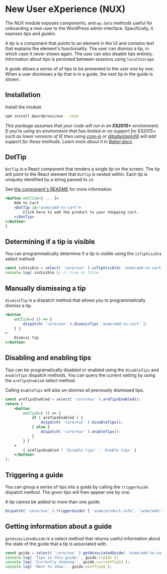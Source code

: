 # New User eXperience (NUX)

The NUX module exposes components, and `wp.data` methods useful for onboarding a new user to the WordPress admin interface. Specifically, it exposes _tips_ and _guides_.

A _tip_ is a component that points to an element in the UI and contains text that explains the element's functionality. The user can dismiss a tip, in which case it never shows again. The user can also disable tips entirely. Information about tips is persisted between sessions using `localStorage`.

A _guide_ allows a series of of tips to be presented to the user one by one. When a user dismisses a tip that is in a guide, the next tip in the guide is shown.

## Installation

Install the module

```bash
npm install @wordpress/nux --save
```

_This package assumes that your code will run in an **ES2015+** environment. If you're using an environment that has limited or no support for ES2015+ such as lower versions of IE then using [core-js](https://github.com/zloirock/core-js) or [@babel/polyfill](https://babeljs.io/docs/en/next/babel-polyfill) will add support for these methods. Learn more about it in [Babel docs](https://babeljs.io/docs/en/next/caveats)._

## DotTip

`DotTip` is a React component that renders a single _tip_ on the screen. The tip will point to the React element that `DotTip` is nested within. Each tip is uniquely identified by a string passed to `id`.

See [the component's README][dot-tip-readme] for more information.

[dot-tip-readme]: https://github.com/WordPress/gutenberg/tree/master/packages/nux/src/components/dot-tip/README.md

```jsx
<button onClick={ ... }>
	Add to Cart
	<DotTip id="acme/add-to-cart">
		Click here to add the product to your shopping cart.
	</DotTip>
</button>
}
```

## Determining if a tip is visible

You can programmatically determine if a tip is visible using the `isTipVisible` select method.

```jsx
const isVisible = select( 'core/nux' ).isTipVisible( 'acme/add-to-cart' );
console.log( isVisible ); // true or false
```

## Manually dismissing a tip

`dismissTip` is a dispatch method that allows you to programmatically dismiss a tip.

```jsx
<button
	onClick={ () => {
		dispatch( 'core/nux' ).dismissTip( 'acme/add-to-cart' );
	} }
>
	Dismiss tip
</button>
```

## Disabling and enabling tips

Tips can be programatically disabled or enabled using the `disableTips` and `enableTips` dispatch methods. You can query the current setting by using the `areTipsEnabled` select method.

Calling `enableTips` will also un-dismiss all previously dismissed tips.

```jsx
const areTipsEnabled = select( 'core/nux' ).areTipsEnabled();
return (
	<button
		onClick={ () => {
			if ( areTipsEnabled ) {
				dispatch( 'core/nux' ).disableTips();
			} else {
				dispatch( 'core/nux' ).enableTips();
			}
		} }
	>
		{ areTipsEnabled ? 'Disable tips' : 'Enable tips' }
	</button>
);
```

## Triggering a guide

You can group a series of tips into a guide by calling the `triggerGuide` dispatch method. The given tips will then appear one by one.

A tip cannot be added to more than one guide.

```jsx
dispatch( 'core/nux' ).triggerGuide( [ 'acme/product-info', 'acme/add-to-cart', 'acme/checkout' ] );
```

## Getting information about a guide

`getAssociatedGuide` is a select method that returns useful information about the state of the guide that a tip is associated with.

```jsx
const guide = select( 'core/nux' ).getAssociatedGuide( 'acme/add-to-cart' );
console.log( 'Tips in this guide:', guide.tipIds );
console.log( 'Currently showing:', guide.currentTipId );
console.log( 'Next to show:', guide.nextTipId );
```
